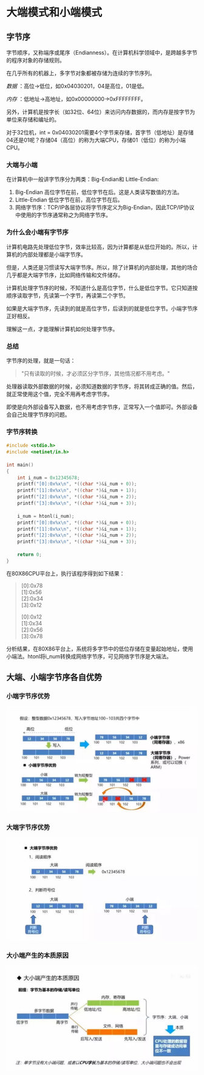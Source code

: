 # 大端模式和小端模式

## 字节序

字节顺序，又称端序或尾序（Endianness）。在计算机科学领域中，是跨越多字节的程序对象的存储规则。

在几乎所有的机器上，多字节对象都被存储为连续的字节序列。

*数据* ：高位→低位，如0x04030201，04是高位，01是低。

*内存* ：低地址→高地址，如0x00000000→0xFFFFFFFF。

另外，计算机是按字长（如32位、64位）来访问内存数据的，而内存是按字节为单位来存储和编址的。

对于32位机，int = 0x04030201需要4个字节来存储，首字节（低地址）是存储04还是01呢？存储04（高位）的称为大端CPU，存储01（低位）的称为小端CPU。

### 大端与小端

在计算机中一般讲字节序分为两类：Big-Endian和 Little-Endian:

1. Big-Endian    高位字节在前，低位字节在后。这是人类读写数值的方法。
2. Little-Endian 低位字节在前，高位字节在后。
3. 网络字节序：TCP/IP各层协议将字节序定义为Big-Endian，因此TCP/IP协议中使用的字节序通常称之为网络字节序。

### 为什么会小端有字节序

计算机电路先处理低位字节，效率比较高，因为计算都是从低位开始的。所以，计算机的内部处理都是小端字节序。

但是，人类还是习惯读写大端字节序。所以，除了计算机的内部处理，其他的场合几乎都是大端字节序，比如网络传输和文件储存。

计算机处理字节序的时候，不知道什么是高位字节，什么是低位字节。它只知道按顺序读取字节，先读第一个字节，再读第二个字节。

如果是大端字节序，先读到的就是高位字节，后读到的就是低位字节。小端字节序正好相反。

理解这一点，才能理解计算机如何处理字节序。

### 总结

字节序的处理，就是一句话：

> "只有读取的时候，才必须区分字节序，其他情况都不用考虑。"

处理器读取外部数据的时候，必须知道数据的字节序，将其转成正确的值。然后，就正常使用这个值，完全不用再考虑字节序。

即使是向外部设备写入数据，也不用考虑字节序，正常写入一个值即可。外部设备会自己处理字节序的问题。

### 字节序转换

```C
#include <stdio.h>
#include <netinet/in.h>

int main()
{
    int i_num = 0x12345678;
    printf("[0]:0x%x\n", *((char *)&i_num + 0));
    printf("[1]:0x%x\n", *((char *)&i_num + 1));
    printf("[2]:0x%x\n", *((char *)&i_num + 2));
    printf("[3]:0x%x\n", *((char *)&i_num + 3));

    i_num = htonl(i_num);
    printf("[0]:0x%x\n", *((char *)&i_num + 0));
    printf("[1]:0x%x\n", *((char *)&i_num + 1));
    printf("[2]:0x%x\n", *((char *)&i_num + 2));
    printf("[3]:0x%x\n", *((char *)&i_num + 3));

    return 0;
}
```

在80X86CPU平台上，执行该程序得到如下结果：

> \[0]:0x78 \
> \[1]:0x56 \
> \[2]:0x34 \
> \[3]:0x12
>
> \[0]:0x12 \
> \[1]:0x34 \
> \[2]:0x56 \
> \[3]:0x78

分析结果，在80X86平台上，系统将多字节中的低位存储在变量起始地址，使用小端法。htonl将i_num转换成网络字节序，可见网络字节序是大端法。

## 大端、小端字节序各自优势

### 小端字节序优势

![小端优势](./resource/BigEndian_LittleEndian/LittleEndian.jpg)

### 大端字节序优势

![大端优势](./resource/BigEndian_LittleEndian/BigEndian.jpg)

### 大小端产生的本质原因

![原因](./resource/BigEndian_LittleEndian/reason.jpg)